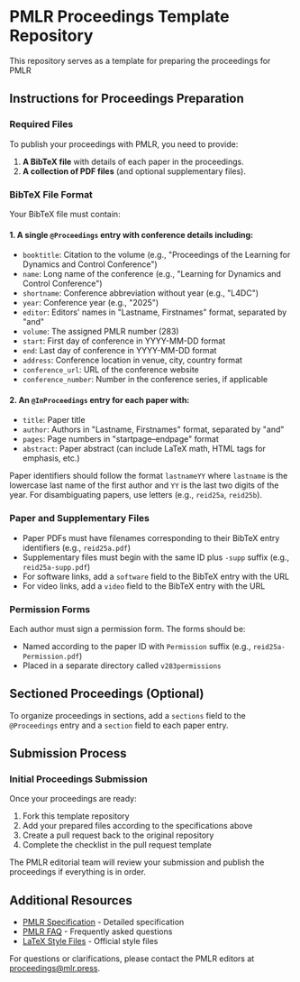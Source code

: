 # PMLR Proceedings Template Repository

This repository serves as a template for preparing the proceedings for PMLR

## Instructions for Proceedings Preparation

### Required Files

To publish your proceedings with PMLR, you need to provide:

1. **A BibTeX file** with details of each paper in the proceedings.
2. **A collection of PDF files** (and optional supplementary files).

### BibTeX File Format

Your BibTeX file must contain:

#### 1. A single `@Proceedings` entry with conference details including:
- `booktitle`: Citation to the volume (e.g., "Proceedings of the Learning for Dynamics and Control Conference")
- `name`: Long name of the conference (e.g., "Learning for Dynamics and Control Conference")
- `shortname`: Conference abbreviation without year (e.g., "L4DC")
- `year`: Conference year (e.g., "2025")
- `editor`: Editors' names in "Lastname, Firstnames" format, separated by "and"
- `volume`: The assigned PMLR number (283)
- `start`: First day of conference in YYYY-MM-DD format
- `end`: Last day of conference in YYYY-MM-DD format
- `address`: Conference location in venue, city, country format
- `conference_url`: URL of the conference website
- `conference_number`: Number in the conference series, if applicable

#### 2. An `@InProceedings` entry for each paper with:
- `title`: Paper title
- `author`: Authors in "Lastname, Firstnames" format, separated by "and"
- `pages`: Page numbers in "startpage–endpage" format
- `abstract`: Paper abstract (can include LaTeX math, HTML tags for emphasis, etc.)

Paper identifiers should follow the format `lastnameYY` where `lastname` is the lowercase last name of the first author and `YY` is the last two digits of the year. For disambiguating papers, use letters (e.g., `reid25a`, `reid25b`).

### Paper and Supplementary Files

- Paper PDFs must have filenames corresponding to their BibTeX entry identifiers (e.g., `reid25a.pdf`)
- Supplementary files must begin with the same ID plus `-supp` suffix (e.g., `reid25a-supp.pdf`)
- For software links, add a `software` field to the BibTeX entry with the URL
- For video links, add a `video` field to the BibTeX entry with the URL

### Permission Forms

Each author must sign a permission form. The forms should be:
- Named according to the paper ID with `Permission` suffix (e.g., `reid25a-Permission.pdf`)
- Placed in a separate directory called `v283permissions`

## Sectioned Proceedings (Optional)

To organize proceedings in sections, add a `sections` field to the `@Proceedings` entry and a `section` field to each paper entry.

## Submission Process

### Initial Proceedings Submission

Once your proceedings are ready:

1. Fork this template repository
2. Add your prepared files according to the specifications above
3. Create a pull request back to the original repository
4. Complete the checklist in the pull request template

The PMLR editorial team will review your submission and publish the proceedings if everything is in order.

## Additional Resources

- [PMLR Specification](https://proceedings.mlr.press/spec.html) - Detailed specification
- [PMLR FAQ](https://proceedings.mlr.press/faq.html) - Frequently asked questions
- [LaTeX Style Files](http://www.jmlr.org/papers/format/pmlr-v1.sty) - Official style files

For questions or clarifications, please contact the PMLR editors at proceedings@mlr.press.
